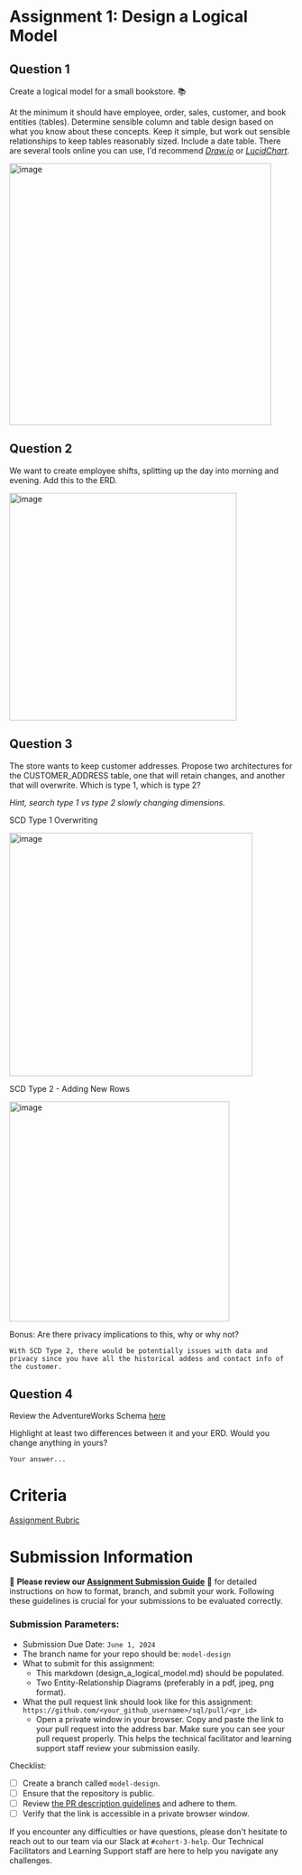 # Assignment 1: Design a Logical Model

## Question 1
Create a logical model for a small bookstore. 📚

At the minimum it should have employee, order, sales, customer, and book entities (tables). Determine sensible column and table design based on what you know about these concepts. Keep it simple, but work out sensible relationships to keep tables reasonably sized. Include a date table. There are several tools online you can use, I'd recommend [_Draw.io_](https://www.drawio.com/) or [_LucidChart_](https://www.lucidchart.com/pages/).

<img width="464" alt="image" src="https://github.com/rehanschaudhry/sql/assets/35706356/bd5a510b-aa05-41e5-a6e5-a80c8611469f">


## Question 2
We want to create employee shifts, splitting up the day into morning and evening. Add this to the ERD.

<img width="403" alt="image" src="https://github.com/rehanschaudhry/sql/assets/35706356/3008c956-27b0-4511-84f7-8f7ced9a28d2">


## Question 3
The store wants to keep customer addresses. Propose two architectures for the CUSTOMER_ADDRESS table, one that will retain changes, and another that will overwrite. Which is type 1, which is type 2?

_Hint, search type 1 vs type 2 slowly changing dimensions._

SCD Type 1 Overwriting

<img width="431" alt="image" src="https://github.com/rehanschaudhry/sql/assets/35706356/10b191ab-4b99-4058-8f65-3e394cbcd026">

SCD Type 2 - Adding New Rows

<img width="390" alt="image" src="https://github.com/rehanschaudhry/sql/assets/35706356/e964e7e4-1f38-48ad-9102-fa8360b5c760">



Bonus: Are there privacy implications to this, why or why not?
```
With SCD Type 2, there would be potentially issues with data and privacy since you have all the historical addess and contact info of the customer. 
```

## Question 4
Review the AdventureWorks Schema [here](https://i.stack.imgur.com/LMu4W.gif)

Highlight at least two differences between it and your ERD. Would you change anything in yours?
```
Your answer...
```

# Criteria

[Assignment Rubric](./assignment_rubric.md)

# Submission Information

🚨 **Please review our [Assignment Submission Guide](https://github.com/UofT-DSI/onboarding/blob/main/onboarding_documents/submissions.md)** 🚨 for detailed instructions on how to format, branch, and submit your work. Following these guidelines is crucial for your submissions to be evaluated correctly.

### Submission Parameters:
* Submission Due Date: `June 1, 2024`
* The branch name for your repo should be: `model-design`
* What to submit for this assignment:
    * This markdown (design_a_logical_model.md) should be populated.
    * Two Entity-Relationship Diagrams (preferably in a pdf, jpeg, png format).
* What the pull request link should look like for this assignment: `https://github.com/<your_github_username>/sql/pull/<pr_id>`
    * Open a private window in your browser. Copy and paste the link to your pull request into the address bar. Make sure you can see your pull request properly. This helps the technical facilitator and learning support staff review your submission easily.

Checklist:
- [ ] Create a branch called `model-design`.
- [ ] Ensure that the repository is public.
- [ ] Review [the PR description guidelines](https://github.com/UofT-DSI/onboarding/blob/main/onboarding_documents/submissions.md#guidelines-for-pull-request-descriptions) and adhere to them.
- [ ] Verify that the link is accessible in a private browser window.

If you encounter any difficulties or have questions, please don't hesitate to reach out to our team via our Slack at `#cohort-3-help`. Our Technical Facilitators and Learning Support staff are here to help you navigate any challenges.
